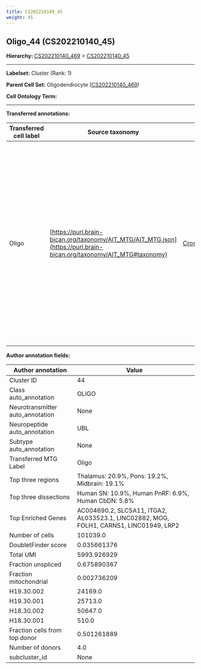 ```yaml
---
title: CS202210140_45
weight: 45
---
```

## Oligo_44 (CS202210140_45)
<b>Hierarchy: </b>
[CS202210140_469](https://purl.brain-bican.org/taxonomy/CS202210140#CS202210140_469) >
[CS202210140_45](https://purl.brain-bican.org/taxonomy/CS202210140#CS202210140_45)

---


**Labelset:** Cluster (Rank: 1)

**Parent Cell Set:** Oligodendrocyte ([CS202210140_469](https://purl.brain-bican.org/taxonomy/CS202210140#CS202210140_469))



**Cell Ontology Term:** 

[MARKER GENES.]: #


---

[TRANSFERRED ANNOTATIONS.]: #


**Transferred annotations:**

| Transferred cell label | Source taxonomy | Source node accession | Algorithm name | Comment |
|------------------------|-----------------|-----------------------|----------------|---------|
|Oligo|[https://purl.brain-bican.org/taxonomy/AIT_MTG/AIT_MTG.json](https://purl.brain-bican.org/taxonomy/AIT_MTG#taxonomy)|[CrossArea_subclass:491edde6ce](https://purl.brain-bican.org/taxonomy/AIT_MTG#CrossArea_subclass_491edde6ce)||We performed PCA (50 components) on our full dataset, trained a random forest classifier (scikit-learn, class_ weight=‘balanced’, max_depth=50) on the MTG labels, and then predicted labels for all cells. We labeled each cluster with the mode of its constituent cells if two conditions were met: more than 0.8 of predicted labels matched the mode, and the mean probability of these pre- dictions was greater than 0.8.|

[AUTHOR ANNOTATION FIELDS.]: #


**Author annotation fields:**

| Author annotation | Value |
|-------------------|-------|
|Cluster ID|44|
|Class auto_annotation|OLIGO|
|Neurotransmitter auto_annotation|None|
|Neuropeptide auto_annotation|UBL|
|Subtype auto_annotation|None|
|Transferred MTG Label|Oligo|
|Top three regions|Thalamus: 20.9%, Pons: 19.2%, Midbrain: 19.1%|
|Top three dissections|Human SN: 10.9%, Human PnRF: 6.9%, Human CbDN: 5.8%|
|Top Enriched Genes|AC004690.2, SLC5A11, ITGA2, AL033523.1, LINC02882, MOG, FOLH1, CARNS1, LINC01949, LRP2|
|Number of cells|101039.0|
|DoubletFinder score|0.035661376|
|Total UMI|5993.926929|
|Fraction unspliced|0.675890367|
|Fraction mitochondrial|0.002736209|
|H19.30.002|24169.0|
|H19.30.001|25713.0|
|H18.30.002|50647.0|
|H18.30.001|510.0|
|Fraction cells from top donor|0.501261889|
|Number of donors|4.0|
|subcluster_id|None|
